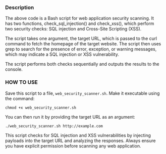 ### Description
The above code is a Bash script for web application security scanning. It has two functions, check_sql_injection() and check_xss(), which perform two security checks: SQL injection and Cross-Site Scripting (XSS).

The script takes one argument, the target URL, which is passed to the curl command to fetch the homepage of the target website. The script then uses grep to search for the presence of error, exception, or warning messages, which may indicate a SQL injection or XSS vulnerability.

The script performs both checks sequentially and outputs the results to the console.

### HOW TO USE
Save this script to a file, `web_security_scanner.sh`. Make it executable using the command:
 ```
 chmod +x web_security_scanner.sh
 ```
 
 You can then run it by providing the target URL as an argument:

```
./web_security_scanner.sh http://example.com

```
This script checks for SQL injection and XSS vulnerabilities by injecting payloads into the target URL and analyzing the responses. Always ensure you have explicit permission before scanning any web application.
